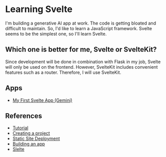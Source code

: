 # Learning Svelte

I'm building a generative AI app at work. The code is getting bloated and difficult to maintain. So, I'd like to learn a JavaScript framework. Svelte seems to be the simplest one, so I'll learn Svelte.

## Which one is better for me, Svelte or SvelteKit?

Since development will be done in combination with Flask in my job, Svelte will only be used on the frontend. However, SvelteKit includes convenient features such as a router. Therefore, I will use SvelteKit.

## Apps

- [My First Svelte App (Gemini)](./gemini)

## References

- [Tutorial](https://svelte.dev/tutorial/kit/introducing-sveltekit)
- [Creating a project](https://svelte.dev/docs/kit/creating-a-project)
- [Static Site Deployment](https://svelte.dev/docs/kit/adapter-static)
- [Building an app](https://svelte.dev/docs/kit/building-your-app)
- [Slelte](https://threlte.xyz/)
